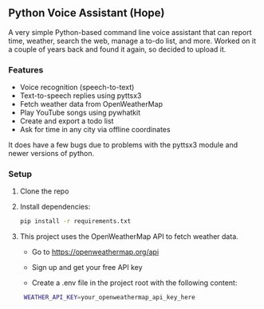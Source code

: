 ## Python Voice Assistant (Hope)

A very simple Python-based command line voice assistant that can report time, weather, search the web, manage a to-do list, and more. Worked on it a couple of years back and found it again, so decided to upload it.

### Features
- Voice recognition (speech-to-text)
- Text-to-speech replies using pyttsx3
- Fetch weather data from OpenWeatherMap
- Play YouTube songs using pywhatkit
- Create and export a todo list
- Ask for time in any city via offline coordinates

It does have a few bugs due to problems with the pyttsx3 module and newer versions of python.
### Setup

1. Clone the repo
2. Install dependencies:  
   ```bash
   pip install -r requirements.txt


3. This project uses the OpenWeatherMap API to fetch weather data.

     - Go to https://openweathermap.org/api

     - Sign up and get your free API key

     - Create a .env file in the project root with the following content:
      ```bash
       WEATHER_API_KEY=your_openweathermap_api_key_here
